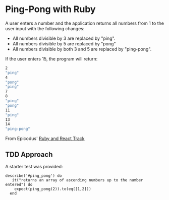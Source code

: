 # Ping-Pong with Ruby

A user enters a number and the application returns all numbers from 1 to the user input with the following changes:
- All numbers divisible by 3 are replaced by "ping".
- All numbers divisible by 5 are replaced by "pong"
- All numbers divisible by both 3 and 5 are replaced by "ping-pong".

If the user enters 15, the program will return:
```1
2
"ping"
4
"pong"
"ping"
7
8
"ping"
"pong"
11
"ping"
13
14
"ping-pong"
```

From Epicodus' [Ruby and React Track](https://www.learnhowtoprogram.com/ruby-and-rails/test-driven-development-with-ruby/ping-pong-title-case-leetspeak-queen-attack-clock-angle)

## TDD Approach
A starter test was provided:
```
describe('#ping_pong') do
   it("returns an array of ascending numbers up to the number entered") do
    expect(ping_pong(2)).to(eq([1,2]))
  end
  ```
 
